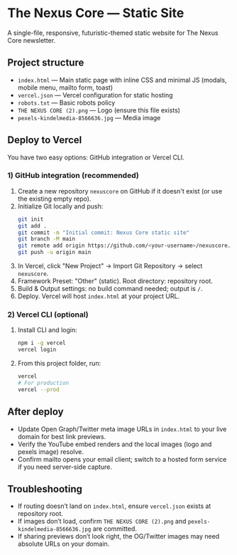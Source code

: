 # The Nexus Core — Static Site

A single-file, responsive, futuristic-themed static website for The Nexus Core newsletter.

## Project structure

- `index.html` — Main static page with inline CSS and minimal JS (modals, mobile menu, mailto form, toast)
- `vercel.json` — Vercel configuration for static hosting
- `robots.txt` — Basic robots policy
- `THE NEXUS CORE (2).png` — Logo (ensure this file exists)
- `pexels-kindelmedia-8566636.jpg` — Media image

## Deploy to Vercel

You have two easy options: GitHub integration or Vercel CLI.

### 1) GitHub integration (recommended)
1. Create a new repository `nexuscore` on GitHub if it doesn't exist (or use the existing empty repo).
2. Initialize Git locally and push:
   ```bash
   git init
   git add .
   git commit -m "Initial commit: Nexus Core static site"
   git branch -M main
   git remote add origin https://github.com/<your-username>/nexuscore.git
   git push -u origin main
   ```
3. In Vercel, click "New Project" → Import Git Repository → select `nexuscore`.
4. Framework Preset: "Other" (static). Root directory: repository root.
5. Build & Output settings: no build command needed; output is `/`.
6. Deploy. Vercel will host `index.html` at your project URL.

### 2) Vercel CLI (optional)
1. Install CLI and login:
   ```bash
   npm i -g vercel
   vercel login
   ```
2. From this project folder, run:
   ```bash
   vercel
   # For production
   vercel --prod
   ```

## After deploy
- Update Open Graph/Twitter meta image URLs in `index.html` to your live domain for best link previews.
- Verify the YouTube embed renders and the local images (logo and pexels image) resolve.
- Confirm mailto opens your email client; switch to a hosted form service if you need server-side capture.

## Troubleshooting
- If routing doesn’t land on `index.html`, ensure `vercel.json` exists at repository root.
- If images don’t load, confirm `THE NEXUS CORE (2).png` and `pexels-kindelmedia-8566636.jpg` are committed.
- If sharing previews don’t look right, the OG/Twitter images may need absolute URLs on your domain.
